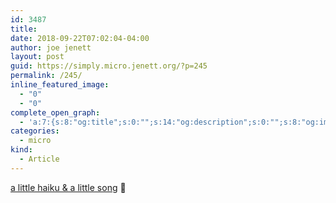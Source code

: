 ```yaml
---
id: 3487
title: 
date: 2018-09-22T07:02:04-04:00
author: joe jenett
layout: post
guid: https://simply.micro.jenett.org/?p=245
permalink: /245/
inline_featured_image:
  - "0"
  - "0"
complete_open_graph:
  - 'a:7:{s:8:"og:title";s:0:"";s:14:"og:description";s:0:"";s:8:"og:image";s:0:"";s:7:"og:type";s:0:"";s:12:"twitter:card";s:7:"summary";s:19:"twitter:description";s:0:"";s:15:"twitter:creator";s:0:"";}'
categories:
  - micro
kind:
  - Article
---
```

[a little haiku & a little song](https://simply.personal.jenett.org/fringes/) 🎵